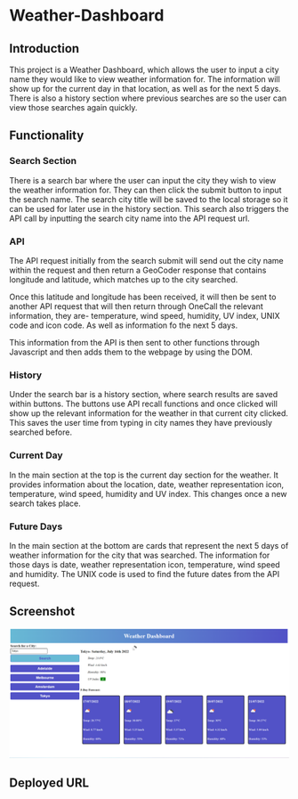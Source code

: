 # Weather-Dashboard
## Introduction
This project is a Weather Dashboard, which allows the user to input a city name they would like to view weather information for. The information will show up for the current day in that location, as well as for the next 5 days. There is also a history section where previous searches are so the user can view those searches again quickly.

## Functionality
### Search Section
There is a search bar where the user can input the city they wish to view the weather information for. They can then click the submit button to input the search name. The search city title will be saved to the local storage so it can be used for later use in the history section. This search also triggers the API call by inputting the search city name into the API request url.

### API
The API request initially from the search submit will send out the city name within the request and then return a GeoCoder response that contains longitude and latitude, which matches up to the city searched. 

Once this latitude and longitude has been received, it will then be sent to another API request that will then return through OneCall the relevant information, they are- temperature, wind speed, humidity, UV index, UNIX code and icon code. As well as information fo the next 5 days.

This information from the API is then sent to other functions through Javascript and then adds them to the webpage by using the DOM.

### History
Under the search bar is a history section, where search results are saved within buttons. The buttons use API recall functions and once clicked will show up the relevant information for the weather in that current city clicked. This saves the user time from typing in city names they have previously searched before.

### Current Day
In the main section at the top is the current day section for the weather. It provides information about the location, date, weather representation icon, temperature, wind speed, humidity and UV index. This changes once a new search takes place.

### Future Days
In the main section at the bottom are cards that represent the next 5 days of weather information for the city that was searched. The information for those days is date, weather representation icon, temperature, wind speed and humidity. The UNIX code is used to find the future dates from the API request.

## Screenshot
![](./styles/Screenshot.png)

## Deployed URL